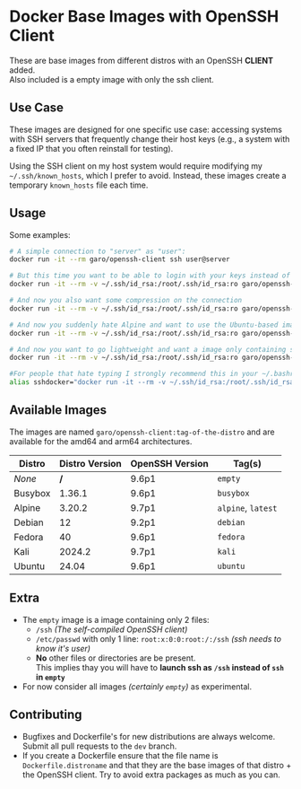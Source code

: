# Docker Base Images with OpenSSH Client

These are base images from different distros with an OpenSSH __CLIENT__ added.<br>Also included is a empty image with only the ssh client.

## Use Case
These images are designed for one specific use case: accessing systems with SSH servers that frequently change their host keys (e.g., a system with a fixed IP that you often reinstall for testing). 

Using the SSH client on my host system would require modifying my `~/.ssh/known_hosts`, which I prefer to avoid. Instead, these images create a temporary `known_hosts` file each time.

## Usage
Some examples:
```bash
# A simple connection to "server" as "user":
docker run -it --rm garo/openssh-client ssh user@server

# But this time you want to be able to login with your keys instead of password:
docker run -it --rm -v ~/.ssh/id_rsa:/root/.ssh/id_rsa:ro garo/openssh-client ssh user@server

# And now you also want some compression on the connection
docker run -it --rm -v ~/.ssh/id_rsa:/root/.ssh/id_rsa:ro garo/openssh-client ssh -C user@server

# And now you suddenly hate Alpine and want to use the Ubuntu-based image
docker run -it --rm -v ~/.ssh/id_rsa:/root/.ssh/id_rsa:ro garo/openssh-client:ubuntu ssh -C user@server

# And now you want to go lightweight and want a image only containing ssh. Note the slash in front of ssh here !
docker run -it --rm -v ~/.ssh/id_rsa:/root/.ssh/id_rsa:ro garo/openssh-client:empty /ssh -C user@server

#For people that hate typing I strongly recommend this in your ~/.bashrc, ~/.zshrc, ...
alias sshdocker="docker run -it --rm -v ~/.ssh/id_rsa:/root/.ssh/id_rsa:ro garo/openssh-client ssh"
```

## Available Images
The images are named `garo/openssh-client:tag-of-the-distro` and are available for the amd64 and arm64 architectures.

| Distro       | Distro Version | OpenSSH Version | Tag(s)
| ------------ | -------------- | --------------- | ----------------- |
| _None_       |        __/__   |          9.6p1  | `empty`           |
| Busybox      |         1.36.1 |          9.6p1  | `busybox`         |
| Alpine       |         3.20.2 |           9.7p1 |`alpine`, `latest` |
| Debian       |            12  |           9.2p1 |`debian`           |
| Fedora       |           40   |           9.6p1 |`fedora`           |
| Kali         |         2024.2 |           9.7p1 |`kali`             |
| Ubuntu       |         24.04  |           9.6p1 |`ubuntu`           |

## Extra
- The `empty` image is a image containing only 2 files:
  - `/ssh` _(The self-compiled OpenSSH client)_
  - `/etc/passwd` with only 1 line: `root:x:0:0:root:/:/ssh` _(ssh needs to know it's user)_
  - __No__ other files or directories are be present.<br>This implies thay you will have to __launch ssh as `/ssh` instead of `ssh` in `empty`__
- For now consider all images _(certainly `empty`)_ as experimental.


## Contributing
- Bugfixes and Dockerfile's for new distributions are always welcome. Submit all pull requests to the `dev` branch.
- If you create a Dockerfile ensure that the file name is `Dockerfile.distroname` and that they are the base images of that distro + the OpenSSH client. Try to avoid extra packages as much as you can.
